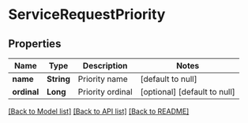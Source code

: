 # ServiceRequestPriority
## Properties

| Name | Type | Description | Notes |
|------------ | ------------- | ------------- | -------------|
| **name** | **String** | Priority name | [default to null] |
| **ordinal** | **Long** | Priority ordinal | [optional] [default to null] |

[[Back to Model list]](../README.md#documentation-for-models) [[Back to API list]](../README.md#documentation-for-api-endpoints) [[Back to README]](../README.md)

